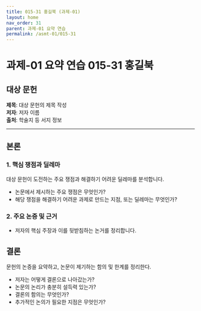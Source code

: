 ```yaml
---
title: 015-31 홍길북 (과제-01)
layout: home
nav_order: 31
parent: 과제-01 요약 연습
permalink: /asmt-01/015-31
---
```


# 과제-01 요약 연습 015-31 홍길북 


## 대상 문헌
**제목**: 대상 문헌의 제목 작성  
**저자**: 저자 이름  
**출처**: 학술지 등 서지 정보  

---

## 본론

### 1. 핵심 쟁점과 딜레마

대상 문헌이 도전하는 주요 쟁점과 해결하기 어려운 딜레마를 분석합니다.  
- 논문에서 제시하는 주요 쟁점은 무엇인가?
- 해당 쟁점을 해결하기 어려운 과제로 만드는 지점, 또는 딜레마는 무엇인가?

### 2. 주요 논증 및 근거

- 저자의 핵심 주장과 이를 뒷받침하는 논거를 정리합니다.


## 결론
문헌의 논증을 요약하고, 논문이 제기하는 함의 및 한계를 정리한다.

- 저자는 어떻게 결론으로 나아갔는가?
- 논문의 논리가 충분히 설득력 있는가?
- 결론의 함의는 무엇인가?
- 추가적인 논의가 필요한 지점은 무엇인가?
